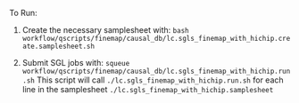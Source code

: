 To Run:

1) Create the necessary samplesheet with:
    ```bash workflow/qscripts/finemap/causal_db/lc.sgls_finemap_with_hichip.create.samplesheet.sh```

2) Submit SGL jobs with:
    ```squeue workflow/qscripts/finemap/causal_db/lc.sgls_finemap_with_hichip.run.sh```
    This script will call `./lc.sgls_finemap_with_hichip.run.sh` for each line in 
    the samplesheet `./lc.sgls_finemap_with_hichip.samplesheet`